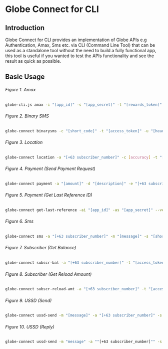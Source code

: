 # Globe Connect for CLI

## Introduction
Globe Connect for CLI provides an implementation of Globe APIs e.g Authentication, Amax,
Sms etc. via CLI (Command Line Tool) that can be used as a standalone tool without the need
to build a fully functional app, this tool is useful if you wanted to test the APIs functionality
and see the result as quick as possible.

## Basic Usage

###### Figure 1. Amax

```sh
globe-cli.js amax -i "[app_id]" -s "[app_secret]" -t "[rewards_token]" -p "[promo]" -a "[+63 subscriber_number]" --verbose
```

###### Figure 2. Binary SMS

```sh
globe-connect binarysms -c "[short_code]" -t "[access_token]" -u "[header]" -d 1 -a "[+63 subscriber_number]" -m "[message]" --verbose
```

###### Figure 3. Location

```sh
globe-connect location -a "[+63 subscriber_number]" -c [accuracy] -t "[access_token]" --verbose
```

###### Figure 4. Payment (Send Payment Request)

```sh
globe-connect payment -a "[amount]" -d "[description]" -e "[+63 subscriber_number]" -r "[reference]" -s "[status]" -t "[access_token]" --verbose
```

###### Figure 5. Payment (Get Last Reference ID)

```sh
globe-connect get-last-reference -ai "[app_id]" -as "[app_secret]" --verbose
```

###### Figure 6. Sms

```sh
globe-connect sms -a "[+63 subscriber_number]" -m "[message]" -s "[short_code]" -c "[client_correlator]" -t "[access_token]"
```

###### Figure 7. Subscriber (Get Balance)

```sh
globe-connect subscr-bal -a "[+63 subscriber_number]" -t "[access_token]" --verbose
```

###### Figure 8. Subscriber (Get Reload Amount)

```sh
globe-connect subscr-reload-amt -a "[+63 subscriber_number]" -t "[access_token]" --verbose
```

###### Figure 9. USSD (Send)

```sh
globe-connect ussd-send -m "[message]" -a "[+63 subscriber_number]" -s "[short_code]" -f false -t "[access_token]"
```

###### Figure 10. USSD (Reply)

```sh
globe-connect ussd-send -m "message" -a ""[+63 subscriber_number]"" -s "[short_code]" -f false -t "[access_token]" -i "[session_id]"
```
